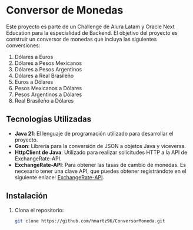 # Conversor de Monedas

Este proyecto es parte de un Challenge de Alura Latam y Oracle Next Education para la especialidad de Backend. El objetivo del proyecto es construir un conversor de monedas que incluya las siguientes conversiones:

1. Dólares a Euros
2. Dólares a Pesos Mexicanos
3. Dólares a Pesos Argentinos
4. Dólares a Real Brasileño
5. Euros a Dólares
6. Pesos Mexicanos a Dólares
7. Pesos Argentinos a Dólares
8. Real Brasileño a Dólares

## Tecnologías Utilizadas

- **Java 21**: El lenguaje de programación utilizado para desarrollar el proyecto.
- **Gson**: Librería para la conversión de JSON a objetos Java y viceversa.
- **HttpClient de Java**: Utilizado para realizar solicitudes HTTP a la API de ExchangeRate-API.
- **ExchangeRate-API**: Para obtener las tasas de cambio de monedas. Es necesario tener una clave API, que puedes obtener registrándote en el siguiente enlace: [ExchangeRate-API](https://www.exchangerate-api.com).

## Instalación

1. Clona el repositorio:
   ```bash
   git clone https://github.com/hmartz96/ConversorMoneda.git
